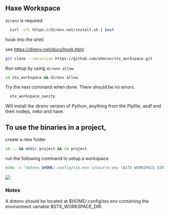 ## Haxe Workspace

`direnv` is required.

```bash
  curl -sfL https://direnv.net/install.sh | bash
```

hook into the shell

see https://direnv.net/docs/hook.html


```bash
git clone --recursive https://github.com/ohmrun/stx_workspace.git
```

Run setup by using `direnv allow`
```bash
cd stx_workspace && direnv allow
```

Try the next command when done. There should be no errors.
```bash
  stx_workspace_sanity
```

Will install the direnv version of Python, anything from the Pipfile, asdf and then nodejs, neko and haxe.

## To use the binaries in a project, 

create a new folder

```bash
cd .. && mkdir project && cd project
```

run the following command to setup a workspace
```bash
echo -e "dotenv $HOME/.config/stx.env \nsource_env \$STX_WORKSPACE_DIR" > .envrc && direnv allow
```

![](stx/doc/assets/install.gif)

### Notes

A dotenv should be located at $HOME/.config/stx.env containing the environment variable $STX_WORKSPACE_DIR.